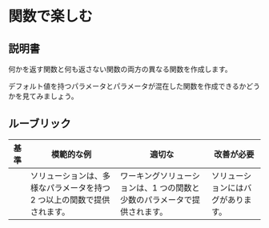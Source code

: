 # 関数で楽しむ

## 説明書

何かを返す関数と何も返さない関数の両方の異なる関数を作成します。

デフォルト値を持つパラメータとパラメータが混在した関数を作成できるかどうかを見てみましょう。

## ルーブリック

| 基準 | 模範的な例                                                              | 適切な                                                                   | 改善が必要                         |
| ---- | ----------------------------------------------------------------------- | ------------------------------------------------------------------------ | ---------------------------------- |
|      | ソリューションは、多様なパラメータを持つ 2 つ以上の関数で提供されます。 | ワーキングソリューションは、1 つの関数と少数のパラメータで提供されます。 | ソリューションにはバグがあります。 |
